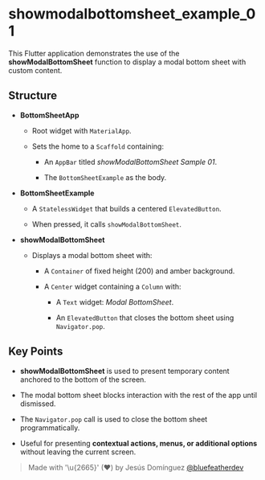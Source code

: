 # showmodalbottomsheet_example_01

This Flutter application demonstrates the use of the **showModalBottomSheet** function to display a modal bottom sheet with custom content.

## Structure

- **BottomSheetApp**

  - Root widget with `MaterialApp`.
  
  - Sets the home to a `Scaffold` containing:
  
    - An `AppBar` titled *showModalBottomSheet Sample 01*.
    
    - The `BottomSheetExample` as the body.

- **BottomSheetExample**

  - A `StatelessWidget` that builds a centered `ElevatedButton`.
  
  - When pressed, it calls `showModalBottomSheet`.

- **showModalBottomSheet**

  - Displays a modal bottom sheet with:
  
    - A `Container` of fixed height (200) and amber background.
    
    - A `Center` widget containing a `Column` with:
    
      - A `Text` widget: *Modal BottomSheet*.
      
      - An `ElevatedButton` that closes the bottom sheet using `Navigator.pop`.

## Key Points

- **showModalBottomSheet** is used to present temporary content anchored to the bottom of the screen.

- The modal bottom sheet blocks interaction with the rest of the app until dismissed.
- The `Navigator.pop` call is used to close the bottom sheet programmatically.
- Useful for presenting **contextual actions, menus, or additional options** without leaving the current screen.

> Made with '\u{2665}' (♥) by Jesús Domínguez [@bluefeatherdev](https://github.com/bluefeatherdev)

